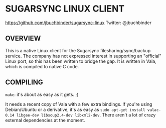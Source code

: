 SUGARSYNC LINUX CLIENT
======================

https://github.com/jbuchbinder/sugarsync-linux
Twitter: @jbuchbinder

OVERVIEW
--------

This is a native Linux client for the Sugarsync filesharing/sync/backup
service. The company has not expressed interest in supporting an
"official" Linux port, so this has been written to bridge the gap. It
is written in Vala, which is compiled to native C code.

COMPILING
---------

`make`: it's about as easy as it gets. ;)

It needs a recent copy of Vala with a few extra bindings.  If you're
using Debian/Ubuntu or a derivative, it's as easy as
`sudo apt-get install valac-0.14 libgee-dev libsoup2.4-dev libxml2-dev`.
There aren't a lot of crazy external dependencies at the moment.

